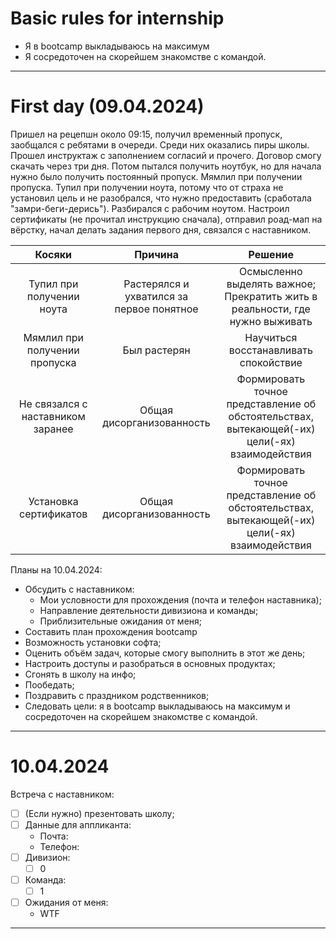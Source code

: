 Basic rules for internship
=

- Я в bootcamp выкладываюсь на максимум
- Я сосредоточен на скорейшем знакомстве с командой.

---

First day (09.04.2024)
=

Пришел на рецепшн около 09:15, получил временный пропуск, заобщался с ребятами в очереди.
Среди них оказались пиры школы. Прошел инструктаж с заполнением согласий и прочего. Договор
смогу скачать через три дня. Потом пытался получить ноутбук, но для начала нужно было получить 
постоянный пропуск. Мямлил при получении пропуска. Тупил при получении ноута, потому что 
от страха не установил цель и не разобрался, что нужно предоставить (сработала "замри-беги-дерись").
Разбирался с рабочим ноутом. Настроил сертификаты (не прочитал инструкцию сначала), отправил роад-мап
на вёрстку, начал делать задания первого дня, связался с наставником.

|              Косяки               |                    Причина                     |                                              Решение                                               |
|:---------------------------------:|:----------------------------------------------:|:--------------------------------------------------------------------------------------------------:|
|     Тупил при получении ноута     | Растерялся и ухватился за <br/>первое понятное |         Осмысленно выделять важное; <br/>Прекратить жить в реальности, где нужно выживать          |
|   Мямлил при получении пропуска   |                  Был растерян                  |                               Научиться восстанавливать спокойствие                                |
| Не связался с наставником заранее |           Общая дисорганизованность            | Формировать точное представление об обстоятельствах, <br/>вытекающей(-их) цели(-ях) взаимодействия |
|      Установка сертификатов       |           Общая дисорганизованность            | Формировать точное представление об обстоятельствах, <br/>вытекающей(-их) цели(-ях) взаимодействия |                                                                                                    


Планы на 10.04.2024:
- Обсудить с наставником:
  - Мои условности для прохождения (почта и телефон наставника);
  - Направление деятельности дивизиона и команды;
  - Приблизительные ожидания от меня;
- Составить план прохождения bootcamp
- Возможность установки софта;
- Оценить объём задач, которые смогу выполнить в этот же день;
- Настроить доступы и разобраться в основных продуктах;
- Сгонять в школу на инфо;
- Пообедать;
- Поздравить с праздником родственников;
- Следовать цели: я в bootcamp выкладываюсь на максимум и сосредоточен на скорейшем знакомстве с командой.

---
10.04.2024
=

Встреча с наставником:

- [ ] (Если нужно) презентовать школу;
- [ ] Данные для аппликанта:
  - Почта:
  - Телефон:
- [ ] Дивизион:
  - [ ] 0
- [ ] Команда:
  - [ ] 1
- [ ] Ожидания от меня:
  - WTF



---

